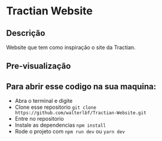 
# Tractian Website

## Descrição

Website que tem como inspiração o site da Tractian.

## Pre-visualização



## Para abrir esse codigo na sua maquina:

- Abra o terminal e digite
- Clone esse repositorio  `git clone https://github.com/walterlbf/Tractian-Website.git`
- Entre no repositorio
- Instale as dependencias `npm install`
- Rode o projeto com `npm run dev` ou `yarn dev`
